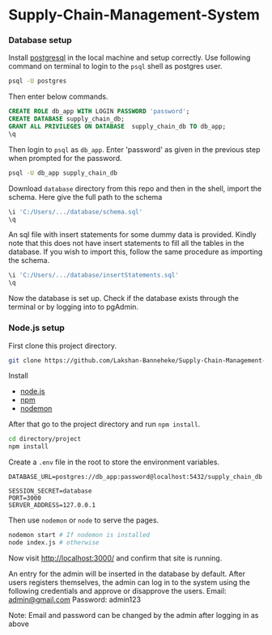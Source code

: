 # Supply-Chain-Management-System

### Database setup


Install [postgresql](https://www.postgresql.org/) in the local machine and setup correctly. Use following command on terminal to login to the `psql` shell as postgres user.
```bash
psql -U postgres
```

 Then enter below commands.

```sql
CREATE ROLE db_app WITH LOGIN PASSWORD 'password';
CREATE DATABASE supply_chain_db;
GRANT ALL PRIVILEGES ON DATABASE  supply_chain_db TO db_app;
\q
```

Then login to `psql` as `db_app`. Enter 'password' as given in the previous step when prompted for the password.

```bash
psql -U db_app supply_chain_db
```

Download `database` directory from this repo and then in the shell,
import the schema. Here give the full path to the schema

```sql
\i 'C:/Users/.../database/schema.sql'
\q
```

An sql file with insert statements for some dummy data is provided. Kindly note that this does not have insert statements to fill all the tables in the database. If you wish to import this, follow the same procedure as importing the schema.

```sql
\i 'C:/Users/.../database/insertStatements.sql'
\q
```

Now the database is set up.
Check if the database exists through the terminal or by logging into to pgAdmin.


### Node.js setup

First clone this project directory.

```bash
git clone https://github.com/Lakshan-Banneheke/Supply-Chain-Management-System.git
```

Install

* [node.js](https://nodejs.org/en/)
* [npm](https://www.npmjs.com/get-npm)
* [nodemon](https://www.npmjs.com/package/nodemon)



 After that go to the project directory and run `npm install`.

```bash
cd directory/project
npm install
```

Create a `.env` file in the root to store the environment variables.


```text
DATABASE_URL=postgres://db_app:password@localhost:5432/supply_chain_db

SESSION_SECRET=database
PORT=3000
SERVER_ADDRESS=127.0.0.1
```

Then use `nodemon` or `node` to serve the pages.

```bash
nodemon start # If nodemon is installed
node index.js # otherwise
```

Now visit <http://localhost:3000/> and confirm that site is running.


An entry for the admin will be inserted in the database by default. After users registers themselves, the admin can log in to the system using the following credentials and approve or disapprove the users.
Email: admin@gmail.com
Password: admin123

Note: Email and password can be changed by the admin after logging in as above 
